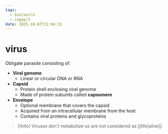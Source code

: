 ```yaml
---
tags:
  - bio/astro
  - cegep/3
date: 2025-10-07T21:04:15
---
```


# virus

Obligate parasite consisting of:

- **Viral genome**
	- Linear or circular DNA or RNA
- **Capsid**
	- Protein shell enclosing viral genome
	- Made of protein subunits called **capsomere**
- **Envelope**
	- Optional membrane that covers the capsid
	- Acquired from an intracellular membrane from the host
	- Contains viral proteins and glycoproteins

> [!info] Viruses don't metabolize so are not considered as [[life|alive]].